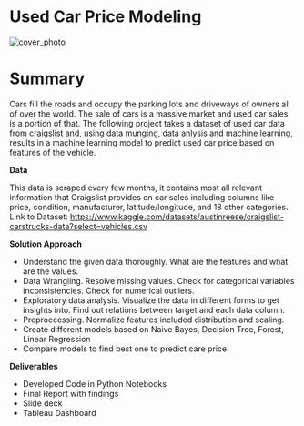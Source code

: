 # Used Car Price Modeling
![cover_photo](readme/car_image.jpg)

# Summary

Cars fill the roads and occupy the parking lots and driveways of owners all of over the world. The sale of cars is a massive market and used car sales is a portion of that. The following project takes a dataset of used car data from craigslist and, using data munging, data anlysis and machine learning, results in a machine learning model to predict used car price based on features of the vehicle.

**Data**

This data is scraped every few months, it contains most all relevant information that Craigslist provides on car sales including columns like price, condition, manufacturer, latitude/longitude, and 18 other categories. 
Link to Dataset: https://www.kaggle.com/datasets/austinreese/craigslist-carstrucks-data?select=vehicles.csv

**Solution Approach**
  - Understand the given data thoroughly. What are the features and what are the values.
  - Data Wrangling. Resolve missing values. Check for categorical variables inconsistencies. Check for numerical outliers. 
  - Exploratory data analysis. Visualize the data in different forms to get insights into. Find out relations between target and each data column.
  - Preproccessing. Normalize features included distribution and scaling.
  - Create different models based on Naive Bayes, Decision Tree, Forest, Linear Regression
  - Compare models to find best one to predict care price.
    
**Deliverables**
  - Developed Code in Python Notebooks
  - Final Report with findings
  - Slide deck
  - Tableau Dashboard






